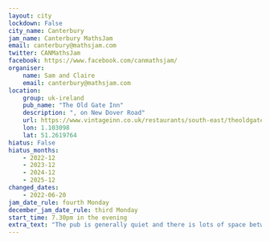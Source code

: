 ```yaml
---
layout: city                                           
lockdown: False
city_name: Canterbury                                                               
jam_name: Canterbury MathsJam
email: canterbury@mathsjam.com
twitter: CANMathsJam
facebook: https://www.facebook.com/canmathsjam/
organiser:
    name: Sam and Claire
    email: canterbury@mathsjam.com
location:
    group: uk-ireland
    pub_name: "The Old Gate Inn"
    description: ", on New Dover Road"
    url: https://www.vintageinn.co.uk/restaurants/south-east/theoldgateinnbridgecanterbury
    lon: 1.103098
    lat: 51.2619764
hiatus: False
hiatus_months:
    - 2022-12
    - 2023-12
    - 2024-12
    - 2025-12
changed_dates: 
    - 2022-06-20
jam_date_rule: fourth Monday
december_jam_date_rule: third Monday
start_time: 7.30pm in the evening
extra_text: "The pub is generally quiet and there is lots of space between tables, so we are now meeting inside. Meetings will be confirmed by email on MathsJam morning - please let us know if you're planning to come so that we can include you in the email."
---
```

